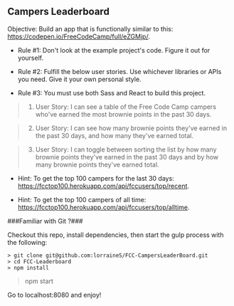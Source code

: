 ## Campers Leaderboard

Objective: Build an app that is functionally similar to this: https://codepen.io/FreeCodeCamp/full/eZGMjp/.

* Rule #1: Don't look at the example project's code. Figure it out for yourself.

* Rule #2: Fulfill the below user stories. Use whichever libraries or APIs you need. Give it your own personal style.

* Rule #3: You must use both Sass and React to build this project.

> 1. User Story: I can see a table of the Free Code Camp campers who've earned the most brownie points in the past 30 days.

> 2. User Story: I can see how many brownie points they've earned in the past 30 days, and how many they've earned total.

> 3. User Story: I can toggle between sorting the list by how many brownie points they've earned in the past 30 days and by how many brownie points they've earned total.

* Hint: To get the top 100 campers for the last 30 days: https://fcctop100.herokuapp.com/api/fccusers/top/recent.

* Hint: To get the top 100 campers of all time: https://fcctop100.herokuapp.com/api/fccusers/top/alltime.


###Familiar with Git ?###

Checkout this repo, install dependencies, then start the gulp process with the following:


	> git clone git@github.com:lorraineS/FCC-CampersLeaderBoard.git
	> cd FCC-Leaderboard
	> npm install
  > npm start

Go to localhost:8080 and enjoy!
